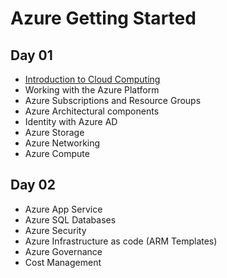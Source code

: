# Azure Getting Started

## Day 01
* [Introduction to Cloud Computing](01-introduction-to-cloud-computing.md)
* Working with the Azure Platform
* Azure Subscriptions and Resource Groups
* Azure Architectural components
* Identity with Azure AD
* Azure Storage
* Azure Networking
* Azure Compute

## Day 02
* Azure App Service
* Azure SQL Databases
* Azure Security
* Azure Infrastructure as code (ARM Templates)
* Azure Governance
* Cost Management